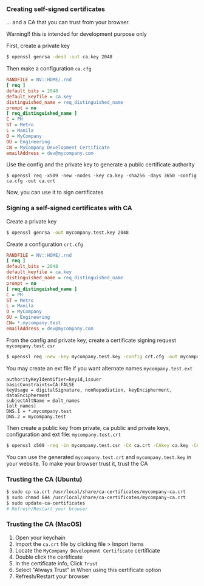 ### Creating self-signed certificates
... and a CA that you can trust from your browser.

Warning!! this is intended for development purpose only

First, create a private key
```bash
$ openssl genrsa -des3 -out ca.key 2048
```

Then make a configuration `ca.cfg`
```cfg
RANDFILE = NV::HOME/.rnd
[ req ]
default_bits = 2048
default_keyfile = ca.key
distinguished_name = req_distinguished_name
prompt = no
[ req_distinguished_name ]
C = PH
ST = Metro
L = Manila
O = MyCompany
OU = Engineering
CN = MyCompany Development Certificate
emailAddress = dev@mycompany.com
```

Use the config and the private key to generate a public certificate authority
```
$ openssl req -x509 -new -nodes -key ca.key -sha256 -days 3650 -config ca.cfg -out ca.crt
```

Now, you can use it to sign certificates

### Signing a self-signed certificates with CA

Create a private key
```bash
$ openssl genrsa -out mycompany.test.key 2048
```

Create a configuration `crt.cfg`
```cfg
RANDFILE = NV::HOME/.rnd
[ req ]
default_bits = 2048
default_keyfile = ca.key
distinguished_name = req_distinguished_name
prompt = no
[ req_distinguished_name ]
C = PH
ST = Metro
L = Manila
O = MyCompany
OU = Engineering
CN= *.mycompany.test
emailAddress = dev@mycompany.com
```

From the config and private key, create a certificate signing request `mycompany.test.csr`
```bash
$ openssl req -new -key mycompany.test.key -config crt.cfg -out mycompany.test.csr
```

You may create an ext file if you want alternate names `mycompany.test.ext`
```
authorityKeyIdentifier=keyid,issuer
basicConstraints=CA:FALSE
keyUsage = digitalSignature, nonRepudiation, keyEncipherment, dataEncipherment
subjectAltName = @alt_names
[alt_names]
DNS.1 = *.mycompany.test
DNS.2 = mycompany.test
```

Then create a public key from private, ca public and private keys, configuration and ext file: `mycompany.test.crt`
```bash
$ openssl x509 -req -in mycompany.test.csr -CA ca.crt -CAkey ca.key -CAcreateserial \\n-out mycompany.test.crt -days 3650 -sha256 -extfile mycompany.test.ext
```

You can use the generated `mycompany.test.crt` and `mycompany.test.key` in your website. To make your browser trust it, trust the CA

### Trusting the CA (Ubuntu)
```bash
$ sudo cp ca.crt /usr/local/share/ca-certificates/mycompany-ca.crt
$ sudo chmod 644 /usr/local/share/ca-certificates/mycompany-ca.crt
$ sudo update-ca-certificates
# Refresh/Restart your browser
```

### Trusting the CA (MacOS)
1) Open your keychain
1) Import the `ca.crt` file by clicking file > Import Items
1) Locate the `MyCompany Development Certificate` certificate
1) Double click the certificate
1) In the certificate info, Click `Trust`
1) Select "Always Trust" in When using this certificate option
1) Refresh/Restart your browser
